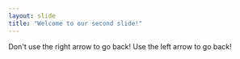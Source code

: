 ```yaml
---
layout: slide
title: "Welcome to our second slide!"
---
```

Don't use the right arrow to go back!
Use the left arrow to go back!
